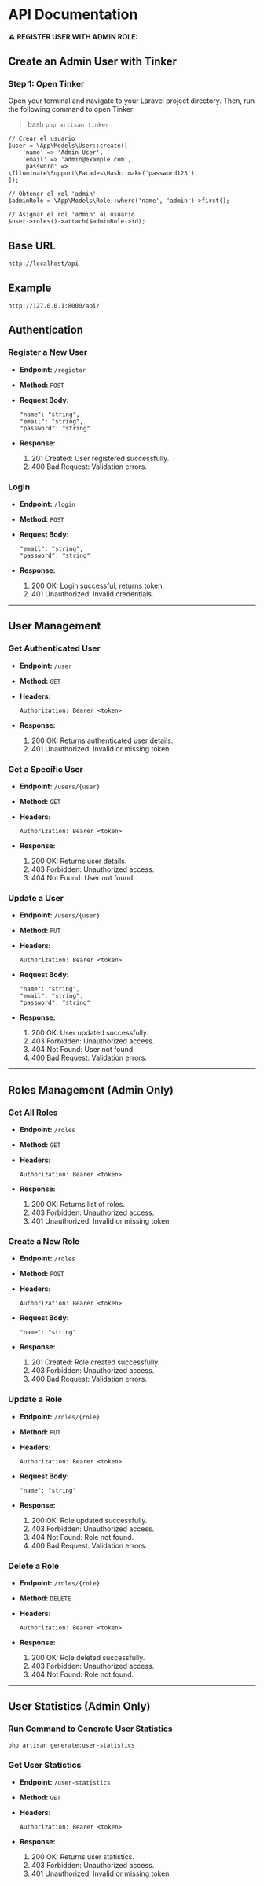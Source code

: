 # API Documentation

####  ⚠️ **REGISTER USER WITH ADMIN ROLE:**

## Create an Admin User with Tinker
### Step 1: Open Tinker
Open your terminal and navigate to your Laravel project directory. Then, run the following command to open Tinker:

> bash
`php artisan tinker`

    // Crear el usuario
    $user = \App\Models\User::create([
        'name' => 'Admin User',
        'email' => 'admin@example.com',
        'password' => \Illuminate\Support\Facades\Hash::make('password123'),
    ]);
    
    // Obtener el rol 'admin'
    $adminRole = \App\Models\Role::where('name', 'admin')->first();
    
    // Asignar el rol 'admin' al usuario
    $user->roles()->attach($adminRole->id);


## Base URL
`http://localhost/api`
## Example
`http://127.0.0.1:8000/api/`
## Authentication

### Register a New User
- **Endpoint:** `/register`
- **Method:** `POST`
- **Request Body:**

      "name": "string",
      "email": "string",
      "password": "string"

- **Response:**
  1. 201 Created: User registered successfully.
  2. 400 Bad Request: Validation errors.

### Login
- **Endpoint:** `/login`
- **Method:** `POST`
- **Request Body:**

      "email": "string",
      "password": "string"

- **Response:**
  1. 200 OK: Login successful, returns token.
  2. 401 Unauthorized: Invalid credentials.

---

## User Management

### Get Authenticated User
- **Endpoint:** `/user`
- **Method:** `GET`
- **Headers:**

      Authorization: Bearer <token>

- **Response:**
  1. 200 OK: Returns authenticated user details.
  2. 401 Unauthorized: Invalid or missing token.

### Get a Specific User
- **Endpoint:** `/users/{user}`
- **Method:** `GET`
- **Headers:**

      Authorization: Bearer <token>

- **Response:**
  1. 200 OK: Returns user details.
  2. 403 Forbidden: Unauthorized access.
  3. 404 Not Found: User not found.

### Update a User
- **Endpoint:** `/users/{user}`
- **Method:** `PUT`
- **Headers:**

      Authorization: Bearer <token>

- **Request Body:**

      "name": "string",
      "email": "string",
      "password": "string"

- **Response:**
  1. 200 OK: User updated successfully.
  2. 403 Forbidden: Unauthorized access.
  3. 404 Not Found: User not found.
  4. 400 Bad Request: Validation errors.

---

## Roles Management (Admin Only)

### Get All Roles
- **Endpoint:** `/roles`
- **Method:** `GET`
- **Headers:**

      Authorization: Bearer <token>

- **Response:**
  1. 200 OK: Returns list of roles.
  2. 403 Forbidden: Unauthorized access.
  3. 401 Unauthorized: Invalid or missing token.

### Create a New Role
- **Endpoint:** `/roles`
- **Method:** `POST`
- **Headers:**

      Authorization: Bearer <token>

- **Request Body:**

      "name": "string"

- **Response:**
  1. 201 Created: Role created successfully.
  2. 403 Forbidden: Unauthorized access.
  3. 400 Bad Request: Validation errors.

### Update a Role
- **Endpoint:** `/roles/{role}`
- **Method:** `PUT`
- **Headers:**

      Authorization: Bearer <token>

- **Request Body:**

      "name": "string"

- **Response:**
  1. 200 OK: Role updated successfully.
  2. 403 Forbidden: Unauthorized access.
  3. 404 Not Found: Role not found.
  4. 400 Bad Request: Validation errors.

### Delete a Role
- **Endpoint:** `/roles/{role}`
- **Method:** `DELETE`
- **Headers:**

      Authorization: Bearer <token>

- **Response:**
  1. 200 OK: Role deleted successfully.
  2. 403 Forbidden: Unauthorized access.
  3. 404 Not Found: Role not found.

---

## User Statistics (Admin Only)

### Run Command to Generate User Statistics 

    php artisan generate:user-statistics

### Get User Statistics
- **Endpoint:** `/user-statistics`
- **Method:** `GET`
- **Headers:**

      Authorization: Bearer <token>

- **Response:**
  1. 200 OK: Returns user statistics.
  2. 403 Forbidden: Unauthorized access.
  3. 401 Unauthorized: Invalid or missing token.
